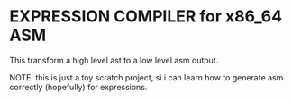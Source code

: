 # EXPRESSION COMPILER for x86_64 ASM

This transform a high level ast to a low level asm output.

NOTE: this is just a toy scratch project, si i can learn how to generate asm correctly (hopefully) for expressions.
